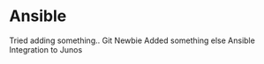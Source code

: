 Ansible
=======
Tried adding something.. Git Newbie
Added something else
Ansible Integration to Junos
